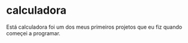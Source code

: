 # calculadora
Está calculadora foi um dos meus primeiros projetos que eu fiz quando começei a programar.

